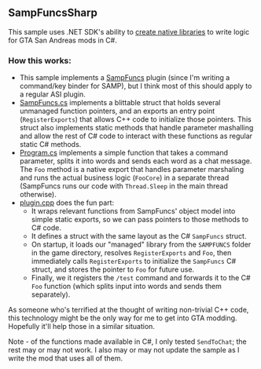 ## SampFuncsSharp

This sample uses .NET SDK's ability to [create native libraries](https://learn.microsoft.com/en-us/dotnet/core/deploying/native-aot/libraries) to write logic for GTA San Andreas mods in C#.

### How this works:
 - This sample implements a [SampFuncs](https://wiki.blast.hk/sampfuncs) plugin (since I'm writing a command/key binder for SAMP), but I think most of this should apply to a regular ASI plugin.
 - [SampFuncs.cs](ConsoleApp1/SampFuncs.cs) implements a blittable struct that holds several unmanaged function pointers, and an exports an entry point (`RegisterExports`) that allows C++ code to initialize those pointers. This struct also implements static methods that handle parameter mashalling and allow the rest of C# code to interact with these functions as regular static C# methods.
 - [Program.cs](ConsoleApp1/Program.cs) implements a simple function that takes a command parameter, splits it into words and sends each word as a chat message. The `Foo` method is a native export that handles parameter marshaling and runs the actual business logic (`FooCore`) in a separate thread (SampFuncs runs our code with `Thread.Sleep` in the main thread otherwise).
 - [plugin.cpp](https://github.com/TheLeftExit/SampFuncsSharp/blob/master/SF%20Plugin1/src/plugin.cpp) does the fun part:
   - It wraps relevant functions from SampFuncs' object model into simple static exports, so we can pass pointers to those methods to C# code.
   - It defines a struct with the same layout as the C# `SampFuncs` struct.
   - On startup, it loads our "managed" library from the `SAMPFUNCS` folder in the game directory, resolves `RegisterExports` and `Foo`, then immediately calls `RegisterExports` to initialize the `SampFuncs` C# struct, and stores the pointer to `Foo` for future use.
   - Finally, we it registers the `/test` command and forwards it to the C# `Foo` function (which splits input into words and sends them separately).

As someone who's terrified at the thought of writing non-trivial C++ code, this technology might be the only way for me to get into GTA modding. Hopefully it'll help those in a similar situation.

Note - of the functions made available in C#, I only tested `SendToChat`; the rest may or may not work. I also may or may not update the sample as I write the mod that uses all of them.
